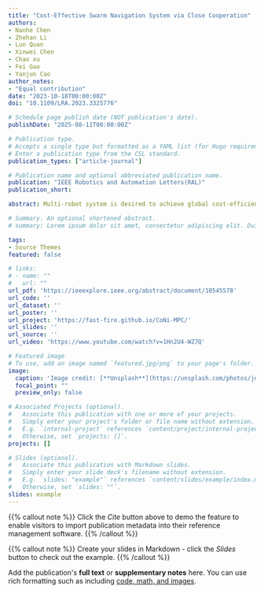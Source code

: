 ```yaml
---
title: "Cost-Effective Swarm Navigation System via Close Cooperation"
authors:
- Nanhe Chen
- Zhehan Li
- Lun Quan
- Xinwei Chen
- Chao xu
- Fei Gao
- Yanjun Cao
author_notes:
- "Equal contribution"
date: "2023-10-18T00:00:00Z"
doi: "10.1109/LRA.2023.3325776"

# Schedule page publish date (NOT publication's date).
publishDate: "2025-08-11T00:00:00Z"

# Publication type.
# Accepts a single type but formatted as a YAML list (for Hugo requirements).
# Enter a publication type from the CSL standard.
publication_types: ["article-journal"]

# Publication name and optional abbreviated publication name.
publication: "IEEE Robotics and Automation Letters(RAL)"
publication_short: 

abstract: Multi-robot system is desired to achieve global cost-efficiency by fully utilizing individual advantages. For example, leveraging unmanned aerial vehicles' (UAVs') agility for inspection and ground vehicles' (UGVs') capability for heavy-duty tasks. Coordinating the motion of multiple robots smartly is complex and it becomes more challenging when robots in the swarm are not equipped with sufficient sensors for environmental perception (e.g. in our case only one robot has a depth camera). In this letter, we propose a tightly coupled systematic framework to navigate a swarm composed of UAV and UGVs in unknown scenes. The system has only one depth camera with a field of view for environmental perception. We fully explore the cooperation between robots by proposing a Sequential Exploration and Aiding Localization (SEAL) planning strategy for the UAV and a Collision-Adaptive Trajectory (CAT) optimization for UGVs. The UAV assists UGVs' localization with relative pose estimation and own global localization, meanwhile, it focuses on exploration to provide UGVs with abundant environmental information. The UGV team can navigate safely and autonomously in obstacle-rich environments and even maintain formations with only the wheel odometer and UAV's assistance using CAT optimization. Our method is validated both in simulations and real-world experiments indoors and outdoors.

# Summary. An optional shortened abstract.
# summary: Lorem ipsum dolor sit amet, consectetur adipiscing elit. Duis posuere tellus ac convallis placerat. Proin tincidunt magna sed ex sollicitudin condimentum.

tags:
- Source Themes
featured: false

# links:
# - name: ""
#   url: ""
url_pdf: 'https://ieeexplore.ieee.org/abstract/document/10545578'
url_code: ''
url_dataset: ''
url_poster: ''
url_project: 'https://fast-fire.github.io/CoNi-MPC/'
url_slides: ''
url_source: ''
url_video: 'https://www.youtube.com/watch?v=1Hn2U4-WZ7Q'

# Featured image
# To use, add an image named `featured.jpg/png` to your page's folder. 
image:
  caption: 'Image credit: [**Unsplash**](https://unsplash.com/photos/jdD8gXaTZsc)'
  focal_point: ""
  preview_only: false

# Associated Projects (optional).
#   Associate this publication with one or more of your projects.
#   Simply enter your project's folder or file name without extension.
#   E.g. `internal-project` references `content/project/internal-project/index.md`.
#   Otherwise, set `projects: []`.
projects: []

# Slides (optional).
#   Associate this publication with Markdown slides.
#   Simply enter your slide deck's filename without extension.
#   E.g. `slides: "example"` references `content/slides/example/index.md`.
#   Otherwise, set `slides: ""`.
slides: example
---
```


{{% callout note %}}
Click the *Cite* button above to demo the feature to enable visitors to import publication metadata into their reference management software.
{{% /callout %}}

{{% callout note %}}
Create your slides in Markdown - click the *Slides* button to check out the example.
{{% /callout %}}

Add the publication's **full text** or **supplementary notes** here. You can use rich formatting such as including [code, math, and images](https://docs.hugoblox.com/content/writing-markdown-latex/).
